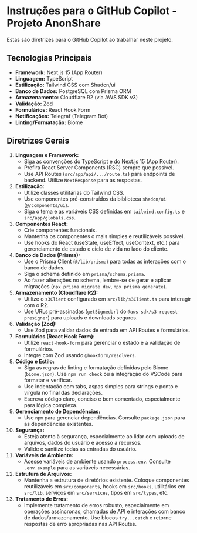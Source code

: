 # Instruções para o GitHub Copilot - Projeto AnonShare

Estas são diretrizes para o GitHub Copilot ao trabalhar neste projeto.

## Tecnologias Principais

-   **Framework:** Next.js 15 (App Router)
-   **Linguagem:** TypeScript
-   **Estilização:** Tailwind CSS com Shadcn/ui
-   **Banco de Dados:** PostgreSQL com Prisma ORM
-   **Armazenamento:** Cloudflare R2 (via AWS SDK v3)
-   **Validação:** Zod
-   **Formulários:** React Hook Form
-   **Notificações:** Telegraf (Telegram Bot)
-   **Linting/Formatação:** Biome

## Diretrizes Gerais

1.  **Linguagem e Framework:**
    *   Siga as convenções do TypeScript e do Next.js 15 (App Router).
    *   Prefira React Server Components (RSC) sempre que possível.
    *   Use API Routes (`src/app/api/.../route.ts`) para endpoints de backend. Utilize `NextResponse` para as respostas.
2.  **Estilização:**
    *   Utilize classes utilitárias do Tailwind CSS.
    *   Use componentes pré-construídos da biblioteca `shadcn/ui` (`@/components/ui`).
    *   Siga o tema e as variáveis CSS definidas em `tailwind.config.ts` e `src/app/globals.css`.
3.  **Componentes React:**
    *   Crie componentes funcionais.
    *   Mantenha os componentes o mais simples e reutilizáveis possível.
    *   Use hooks do React (useState, useEffect, useContext, etc.) para gerenciamento de estado e ciclo de vida no lado do cliente.
4.  **Banco de Dados (Prisma):**
    *   Use o Prisma Client (`@/lib/prisma`) para todas as interações com o banco de dados.
    *   Siga o schema definido em `prisma/schema.prisma`.
    *   Ao fazer alterações no schema, lembre-se de gerar e aplicar migrações (`npx prisma migrate dev`, `npx prisma generate`).
5.  **Armazenamento (Cloudflare R2):**
    *   Utilize o `s3Client` configurado em `src/lib/s3Client.ts` para interagir com o R2.
    *   Use URLs pré-assinadas (`getSignedUrl` do `@aws-sdk/s3-request-presigner`) para uploads e downloads seguros.
6.  **Validação (Zod):**
    *   Use Zod para validar dados de entrada em API Routes e formulários.
7.  **Formulários (React Hook Form):**
    *   Utilize `react-hook-form` para gerenciar o estado e a validação de formulários.
    *   Integre com Zod usando `@hookform/resolvers`.
8.  **Código e Estilo:**
    *   Siga as regras de linting e formatação definidas pelo Biome (`biome.json`). Use `npm run check` ou a integração do VSCode para formatar e verificar.
    *   Use indentação com tabs, aspas simples para strings e ponto e vírgula no final das declarações.
    *   Escreva código claro, conciso e bem comentado, especialmente para lógica complexa.
9.  **Gerenciamento de Dependências:**
    *   Use `npm` para gerenciar dependências. Consulte `package.json` para as dependências existentes.
10. **Segurança:**
    *   Esteja atento à segurança, especialmente ao lidar com uploads de arquivos, dados do usuário e acesso a recursos.
    *   Valide e sanitize todas as entradas do usuário.
11. **Variáveis de Ambiente:**
    *   Acesse variáveis de ambiente usando `process.env`. Consulte `.env.example` para as variáveis necessárias.
12. **Estrutura de Arquivos:**
    *   Mantenha a estrutura de diretórios existente. Coloque componentes reutilizáveis em `src/components`, hooks em `src/hooks`, utilitários em `src/lib`, serviços em `src/services`, tipos em `src/types`, etc.
13. **Tratamento de Erros:**
    *   Implemente tratamento de erros robusto, especialmente em operações assíncronas, chamadas de API e interações com banco de dados/armazenamento. Use blocos `try...catch` e retorne respostas de erro apropriadas nas API Routes.